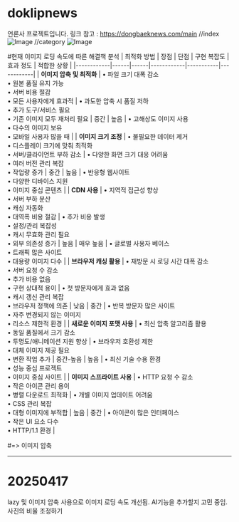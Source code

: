 # doklipnews
언론사 프로젝트입니다.
링크 참고 : https://dongbaeknews.com/main
//index
![Image](https://github.com/user-attachments/assets/5980de62-ca71-49ff-bdb5-5b27cba5eded)
//category
![Image](https://github.com/user-attachments/assets/69482122-f0a7-498a-b9cb-4c8c2698249f)


#현재 이미지 로딩 속도에 따른 해결책 분석
| 최적화 방법 | 장점 | 단점 | 구현 복잡도 | 효과 정도 | 적합한 상황 |
|------------|------|------|------------|-----------|------------|
| **이미지 압축 및 최적화** | • 파일 크기 대폭 감소<br>• 원본 품질 유지 가능<br>• 서버 비용 절감<br>• 모든 사용자에게 효과적 | • 과도한 압축 시 품질 저하<br>• 추가 도구/서비스 필요<br>• 기존 이미지 모두 재처리 필요 | 중간 | 높음 | • 고해상도 이미지 사용<br>• 다수의 이미지 보유<br>• 모바일 사용자 많을 때 |
| **이미지 크기 조정** | • 불필요한 데이터 제거<br>• 디스플레이 크기에 맞춰 최적화<br>• 서버/클라이언트 부하 감소 | • 다양한 화면 크기 대응 어려움<br>• 여러 버전 관리 복잡<br>• 작업량 증가 | 중간 | 높음 | • 반응형 웹사이트<br>• 다양한 디바이스 지원<br>• 이미지 중심 콘텐츠 |
| **CDN 사용** | • 지역적 접근성 향상<br>• 서버 부하 분산<br>• 캐싱 자동화<br>• 대역폭 비용 절감 | • 추가 비용 발생<br>• 설정/관리 복잡성<br>• 캐시 무효화 관리 필요<br>• 외부 의존성 증가 | 높음 | 매우 높음 | • 글로벌 사용자 베이스<br>• 트래픽 많은 사이트<br>• 대용량 이미지 다수 |
| **브라우저 캐싱 활용** | • 재방문 시 로딩 시간 대폭 감소<br>• 서버 요청 수 감소<br>• 추가 비용 없음<br>• 구현 상대적 용이 | • 첫 방문자에게 효과 없음<br>• 캐시 갱신 관리 복잡<br>• 브라우저 정책에 의존 | 낮음 | 중간 | • 반복 방문자 많은 사이트<br>• 자주 변경되지 않는 이미지<br>• 리소스 제한적 환경 |
| **새로운 이미지 포맷 사용** | • 최신 압축 알고리즘 활용<br>• 동일 품질에서 크기 감소<br>• 투명도/애니메이션 지원 향상 | • 브라우저 호환성 제한<br>• 대체 이미지 제공 필요<br>• 변환 작업 추가 | 중간-높음 | 높음 | • 최신 기술 수용 환경<br>• 성능 중심 프로젝트<br>• 이미지 중심 사이트 |
| **이미지 스프라이트 사용** | • HTTP 요청 수 감소<br>• 작은 아이콘 관리 용이<br>• 병렬 다운로드 최적화 | • 개별 이미지 업데이트 어려움<br>• CSS 관리 복잡<br>• 대형 이미지에 부적합 | 높음 | 중간 | • 아이콘이 많은 인터페이스<br>• 작은 UI 요소 다수<br>• HTTP/1.1 환경 |

#=> 이미지 압축 

__________________________________________________________
# 20250417 
lazy 및 이미지 압축 사용으로 이미지 로딩 속도 개선됨.
AI기능을 추가할지 고민 중임.
사진의 비율 조정하기



